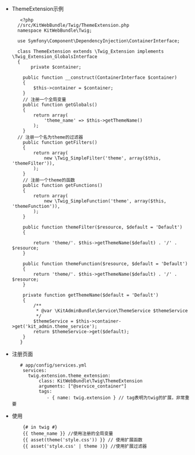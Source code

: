 - ThemeExtension示例

	 	 <?php
	  	//src/KitWebBundle/Twig/ThemeExtension.php
	  	namespace KitWebBundle\Twig;
	  
	  	use Symfony\Component\DependencyInjection\ContainerInterface;
	  
	  	class ThemeExtension extends \Twig_Extension implements \Twig_Extension_GlobalsInterface
	  	{
	     	 private $container;
	      
	      public function __construct(ContainerInterface $container)
	      {
	          $this->container = $container;
	      }
	      // 注册一个全局变量
	      public function getGlobals()
	      {
	          return array(
	              'theme_name' => $this->getThemeName()
	          );
	      }
	  	// 注册一个名为theme的过滤器
	      public function getFilters()
	      {
	          return array(
	              new \Twig_SimpleFilter('theme', array($this, 'themeFilter')),
	          );
	      }
	      // 注册一个theme的函数
	      public function getFunctions()
	      {
	          return array(
	              new \Twig_SimpleFunction('theme', array($this, 'themeFunction')),
	          );
	      }
	      
	      public function themeFilter($resource, $default = 'Default')
	      {
	          
	          return 'theme/'. $this->getThemeName($default) . '/' . $resource;
	      }
	      
	      public function themeFunction($resource, $default = 'Default')
	      {
	          return 'theme/'. $this->getThemeName($default) . '/' . $resource;
	      }
	      
	      private function getThemeName($default = 'Default')
	      {
	          /**
	           * @var \KitAdminBundle\Service\ThemeService $themeService
	           */
	          $themeService = $this->container->get('kit_admin.theme_service');
	          return $themeService->get($default);
	      }
	 	 }

- 注册页面
	
		 # app/config/services.yml
		  services:
		  	twig.extension.theme_extension:
		  		class: KitWebBundle\Twig\ThemeExtension
		  		arguments: ["@service_container"]
		  		tags:
		   		   - { name: twig.extension } // tag表明为twig的扩展，非常重要

- 使用

		  {# in twig #}
		  {{ theme_name }} //使用注册的全局变量
		  {{ asset(theme('style.css')) }} // 使用扩展函数
		  {{ asset('style.css' | theme )}} //使用扩展过滤器
